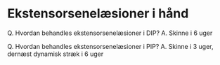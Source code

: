 # Ekstensorsenelæsioner i hånd
Q. Hvordan behandles ekstensorsenelæsioner i DIP?
A. Skinne i 6 uger

Q. Hvordan behandles ekstensorsenelæsioner i PIP?
A. Skinne i 3 uger, dernæst dynamisk stræk i 6 uger

<!-- #anki/tag/med/Orto #anki/deck/Medicine -->

<!-- {BearID:41E7F4D7-4A89-49CD-B96A-AF1FACE9D37D-53319-000071444A3F89F8} -->
